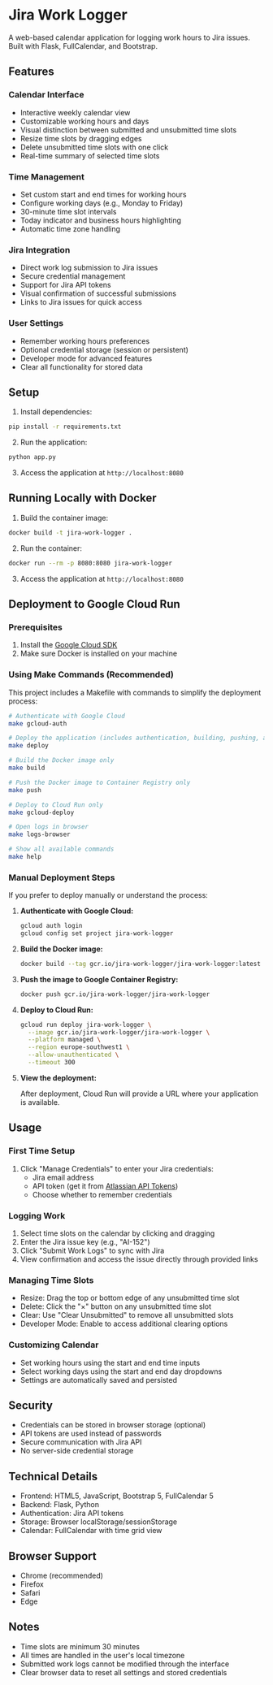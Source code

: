 # Jira Work Logger

A web-based calendar application for logging work hours to Jira issues. Built with Flask, FullCalendar, and Bootstrap.

## Features

### Calendar Interface
- Interactive weekly calendar view
- Customizable working hours and days
- Visual distinction between submitted and unsubmitted time slots
- Resize time slots by dragging edges
- Delete unsubmitted time slots with one click
- Real-time summary of selected time slots

### Time Management
- Set custom start and end times for working hours
- Configure working days (e.g., Monday to Friday)
- 30-minute time slot intervals
- Today indicator and business hours highlighting
- Automatic time zone handling

### Jira Integration
- Direct work log submission to Jira issues
- Secure credential management
- Support for Jira API tokens
- Visual confirmation of successful submissions
- Links to Jira issues for quick access

### User Settings
- Remember working hours preferences
- Optional credential storage (session or persistent)
- Developer mode for advanced features
- Clear all functionality for stored data

## Setup

1. Install dependencies:
```bash
pip install -r requirements.txt
```

2. Run the application:
```bash
python app.py
```

3. Access the application at `http://localhost:8080`

## Running Locally with Docker

1. Build the container image:
```bash
docker build -t jira-work-logger .
```

2. Run the container:
```bash
docker run --rm -p 8080:8080 jira-work-logger
```

3. Access the application at `http://localhost:8080`

## Deployment to Google Cloud Run

### Prerequisites

1. Install the [Google Cloud SDK](https://cloud.google.com/sdk/docs/install)
2. Make sure Docker is installed on your machine

### Using Make Commands (Recommended)

This project includes a Makefile with commands to simplify the deployment process:

```bash
# Authenticate with Google Cloud
make gcloud-auth

# Deploy the application (includes authentication, building, pushing, and deploying)
make deploy

# Build the Docker image only
make build

# Push the Docker image to Container Registry only
make push

# Deploy to Cloud Run only
make gcloud-deploy

# Open logs in browser
make logs-browser

# Show all available commands
make help
```

### Manual Deployment Steps

If you prefer to deploy manually or understand the process:

1. **Authenticate with Google Cloud:**

   ```bash
   gcloud auth login
   gcloud config set project jira-work-logger
   ```

2. **Build the Docker image:**

   ```bash
   docker build --tag gcr.io/jira-work-logger/jira-work-logger:latest .
   ```

3. **Push the image to Google Container Registry:**

   ```bash
   docker push gcr.io/jira-work-logger/jira-work-logger
   ```

4. **Deploy to Cloud Run:**

   ```bash
   gcloud run deploy jira-work-logger \
     --image gcr.io/jira-work-logger/jira-work-logger \
     --platform managed \
     --region europe-southwest1 \
     --allow-unauthenticated \
     --timeout 300
   ```

5. **View the deployment:**

   After deployment, Cloud Run will provide a URL where your application is available.

## Usage

### First Time Setup
1. Click "Manage Credentials" to enter your Jira credentials:
   - Jira email address
   - API token (get it from [Atlassian API Tokens](https://id.atlassian.com/manage-profile/security/api-tokens))
   - Choose whether to remember credentials

### Logging Work
1. Select time slots on the calendar by clicking and dragging
2. Enter the Jira issue key (e.g., "AI-152")
3. Click "Submit Work Logs" to sync with Jira
4. View confirmation and access the issue directly through provided links

### Managing Time Slots
- Resize: Drag the top or bottom edge of any unsubmitted time slot
- Delete: Click the "×" button on any unsubmitted time slot
- Clear: Use "Clear Unsubmitted" to remove all unsubmitted slots
- Developer Mode: Enable to access additional clearing options

### Customizing Calendar
- Set working hours using the start and end time inputs
- Select working days using the start and end day dropdowns
- Settings are automatically saved and persisted

## Security
- Credentials can be stored in browser storage (optional)
- API tokens are used instead of passwords
- Secure communication with Jira API
- No server-side credential storage

## Technical Details
- Frontend: HTML5, JavaScript, Bootstrap 5, FullCalendar 5
- Backend: Flask, Python
- Authentication: Jira API tokens
- Storage: Browser localStorage/sessionStorage
- Calendar: FullCalendar with time grid view

## Browser Support
- Chrome (recommended)
- Firefox
- Safari
- Edge

## Notes
- Time slots are minimum 30 minutes
- All times are handled in the user's local timezone
- Submitted work logs cannot be modified through the interface
- Clear browser data to reset all settings and stored credentials